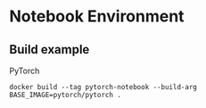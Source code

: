 # Notebook Environment

## Build example

PyTorch

```
docker build --tag pytorch-notebook --build-arg BASE_IMAGE=pytorch/pytorch .
```
